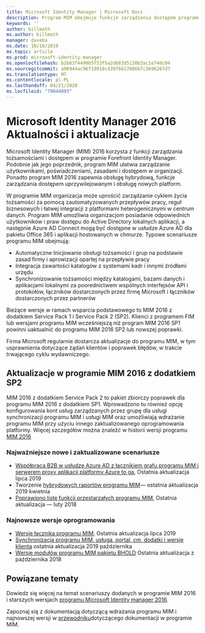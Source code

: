 ```yaml
---
title: Microsoft Identity Manager | Microsoft Docs
description: Program MIM obejmuje funkcje zarządzania dostępem programu FIM 2010 oraz pomaga w zarządzaniu użytkownikami, poświadczeniami, zasadami i dostępem w organizacji.
keywords: ''
author: billmath
ms.author: billmath
manager: daveba
ms.date: 10/18/2019
ms.topic: article
ms.prod: microsoft-identity-manager
ms.openlocfilehash: b2b63f4490b5f53f5a2d683d5130b3ac1e74dc04
ms.sourcegitcommit: a96944ac96f19018c43976617686b7c3696267d7
ms.translationtype: MT
ms.contentlocale: pl-PL
ms.lasthandoff: 04/21/2020
ms.locfileid: "79044093"
---
```

# <a name="microsoft-identity-manager-2016-news-and-updates"></a>Microsoft Identity Manager 2016 Aktualności i aktualizacje

Microsoft Identity Manager (MIM) 2016 korzysta z funkcji zarządzania tożsamościami i dostępem w programie Forefront Identity Manager. Podobnie jak jego poprzednik, program MIM ułatwia zarządzanie użytkownikami, poświadczeniami, zasadami i dostępem w organizacji.  Ponadto program MIM 2016 zapewnia obsługę hybrydową, funkcje zarządzania dostępem uprzywilejowanym i obsługę nowych platform.


W programie MIM organizacja może uprościć zarządzanie cyklem życia tożsamości za pomocą zautomatyzowanych przepływów pracy, reguł biznesowych i łatwej integracji z platformami heterogenicznymi w centrum danych. Program MIM umożliwia organizacjom posiadanie odpowiednich użytkowników i praw dostępu do Active Directory lokalnych aplikacji, a następnie Azure AD Connect mogą być dostępne w usłudze Azure AD dla pakietu Office 365 i aplikacji hostowanych w chmurze. Typowe scenariusze programu MIM obejmują:
 - Automatyczne Inicjowanie obsługi tożsamości i grup na podstawie zasad firmy i aprowizacji opartej na przepływie pracy
 - Integracja zawartości katalogów z systemami kadr i innymi źródłami urzędu
 - Synchronizowanie tożsamości między katalogami, bazami danych i aplikacjami lokalnymi za poorednictwem wspólnych interfejsów API i protokołów, łączników dostarczonych przez firmę Microsoft i łączników dostarczonych przez partnerów

Bieżące wersje w ramach wsparcia podstawowego to MIM 2016 z dodatkiem Service Pack 1 i Service Pack 2 (SP2).  Klienci z programem FIM lub wersjami programu MIM wcześniejszą niż program MIM 2016 SP1 powinni uaktualnić do programu MIM 2016 SP2 lub nowszej poprawki.

Firma Microsoft regularnie dostarcza aktualizacje do programu MIM, w tym usprawnienia dotyczące żądań klientów i poprawek błędów, w trakcie trwającego cyklu wydawniczego.

## <a name="updates-in-mim-2016-sp2"></a>Aktualizacje w programie MIM 2016 z dodatkiem SP2

MIM 2016 z dodatkiem Service Pack 2 to pakiet zbiorczy poprawek dla programu MIM 2016 z dodatkiem SP1. Wprowadzono tu również opcję konfigurowania kont usług zarządzanych przez grupę dla usługi synchronizacji programu MIM i usługi MIM oraz umożliwiają wdrażanie programu MIM przy użyciu innego zaktualizowanego oprogramowania platformy. Więcej szczegółów można znaleźć w historii wersji programu [MIM 2016](./reference/version-history.md)

### <a name="major-new-and-updated-scenarios"></a>Najważniejsze nowe i zaktualizowane scenariusze

- [Współpraca B2B w usłudze Azure AD z łącznikiem grafu programu MIM i serwerem proxy aplikacji platformy Azure to ga](microsoft-identity-manager-2016-graph-b2b-scenario.md), Ostatnia aktualizacja lipca 2019
- Tworzenie [hybrydowych raportów programu MIM](https://cloudblogs.microsoft.com/enterprisemobility/2018/02/23/hybrid-mim-reporting-now-available-in-azure-active-directory/)— ostatnia aktualizacja 2019 kwietnia
- [Poprawiono listę funkcji przestarzałych programu MIM](microsoft-identity-manager-2016-deprecated-features.md), Ostatnia aktualizacja — luty 2018

### <a name="recent-software-releases"></a>Najnowsze wersje oprogramowania

- [Wersje łącznika programu MIM](./reference/microsoft-identity-manager-2016-connector-version-history.md), Ostatnia aktualizacja lipca 2019
- [Synchronizacja programu MIM, usługa, portal, cm, dodatki i wersje klienta](./reference/version-history.md) ostatnia aktualizacja 2019 października
- [Wersje modułów programu MIM pakietu BHOLD](./reference/version-bhold-history.md) Ostatnia aktualizacja z października 2018




## <a name="related-topics"></a>Powiązane tematy

Dowiedz się więcej na temat scenariuszy dodanych w programie MIM 2016 i starszych wersjach [programu Microsoft Identity manager 2016](microsoft-identity-manager-2016.md).

Zapoznaj się z dokumentacją dotyczącą wdrażania programu MIM i najnowszej wersji w [przewodniku](https://docs.microsoft.com/microsoft-identity-manager/)dotyczącego dokumentacji w programie MIM.

